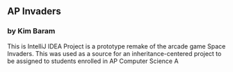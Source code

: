 ## AP Invaders
### by Kim Baram

This is IntelliJ IDEA Project is a prototype remake of the arcade game Space Invaders. This was used as a source for an inheritance-centered project to be assigned to students enrolled in AP Computer Science A

